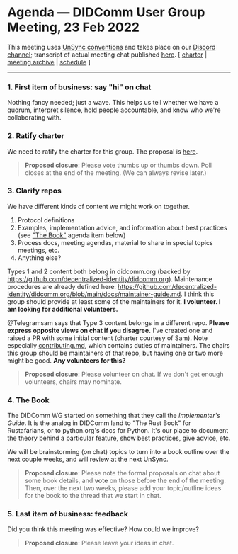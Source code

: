 # Agenda &mdash; DIDComm User Group Meeting, 23 Feb 2022

This meeting uses [UnSync conventions](https://hackmd.io/@dhh1128/Sk5_Gb2J9) and takes place on our [Discord channel](https://discord.gg/eNN4Wns6Jb); transcript of actual meeting chat published [here](2022-020-23-transcript.md).
[ [charter](https://github.com/decentralized-identity/didcomm-usergroup/tree/main/charter.md) | [meeting archive](https://github.com/decentralized-identity/didcomm-usergroup/tree/main/meetings/) |  [schedule](https://github.com/decentralized-identity/didcomm-usergroup/tree/main/schedule.md) ]

<hr>

### 1. First item of business: say "hi" on chat
Nothing fancy needed; just a wave. This helps us tell whether we have a quorum, interpret silence,  hold people accountable, and know who we're collaborating with.

### 2. Ratify charter

We need to ratify the charter for this group. The proposal is [here](https://github.com/decentralized-identity/didcomm-usergroup/pull/2/files?short_path=d22b3d6#diff-d22b3d6550c34594a6e2d6b2148ed17907c5d598b10f407b6fbecf07bf25ea97).

>**Proposed closure**: Please vote thumbs up or thumbs down. Poll closes at the end of the meeting. (We can always revise later.)

### 3. Clarify repos

We have different kinds of content we might work on together.

1. Protocol definitions
2. Examples, implementation advice, and information about best practices (see ["The Book"](#the-book) agenda item below)
3. Process docs, meeting agendas, material to share in special topics meetings, etc.
4. Anything else?

Types 1 and 2 content both belong in didcomm.org (backed by https://github.com/decentralized-identity/didcomm.org). Maintenance procedures are already defined here: https://github.com/decentralized-identity/didcomm.org/blob/main/docs/maintainer-guide.md. I think this group should provide at least some of the maintainers for it. **I volunteer. I am looking for additional volunteers.**

@Telegramsam says that Type 3 content belongs in a different repo. **Please express opposite views on chat if you disagree.** I've
created one and raised a PR with some initial content (charter courtesy of Sam). Note especially [contributing.md](../contributing.md), which contains duties of maintainers. The chairs this group should be maintainers of that repo, but having one or two more might be good. **Any volunteers for this?**

>**Proposed closure**: Please volunteer on chat. If we don't get enough volunteers, chairs may nominate.

### 4. The Book

The DIDComm WG started on something that they call the *Implementer's Guide*. It is the analog in DIDComm land to "The Rust Book" for Rustafarians, or to python.org's docs for Python. It's our place to document the theory behind a particular feature, show best practices, give advice, etc.

We will be brainstorming (on chat) topics to turn into a book outline over the next couple weeks, and will review at the next UnSync.

>**Proposed closure**: Please note the formal proposals on chat about some book details, and **vote** on those before the end of the meeting. Then, over the next two weeks, please add your topic/outline ideas for the book to the thread that we start in chat.

### 5. Last item of business: feedback

Did you think this meeting was effective? How could we improve?

>**Proposed closure**: Please leave your ideas in chat.
